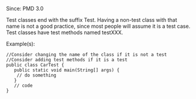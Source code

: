 Since: PMD 3.0

Test classes end with the suffix Test. Having a non-test class with that name is not a good practice, 
since most people will assume it is a test case. Test classes have test methods named testXXX.

Example(s):
```
//Consider changing the name of the class if it is not a test
//Consider adding test methods if it is a test
public class CarTest {
   public static void main(String[] args) {
    // do something
   }
   // code
}
```
